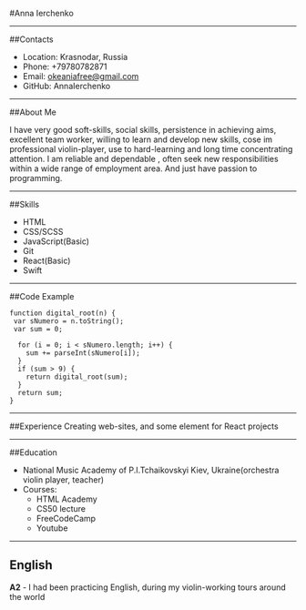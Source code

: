 #Anna Ierchenko
**********

##Contacts
* Location: Krasnodar, Russia
* Phone: +79780782871
* Email: okeaniafree@gmail.com
* GitHub: AnnaIerchenko

*********

##About Me

I have very good soft-skills, social skills, persistence in achieving aims, excellent team worker, willing to learn and develop new skills, cose im professional violin-player, use to hard-learning and long time concentrating attention. I am reliable and dependable , often seek new responsibilities within a wide range of employment area. And just have passion to programming.


*******


##Skills
* HTML
* CSS/SCSS
* JavaScript(Basic)
* Git
* React(Basic)
* Swift

*******

##Code Example
```
function digital_root(n) {
 var sNumero = n.toString();
 var sum = 0;
  
  for (i = 0; i < sNumero.length; i++) {
    sum += parseInt(sNumero[i]);
  }
  if (sum > 9) {
    return digital_root(sum);
  }
  return sum;
}
```

******

##Experience
Creating web-sites, and some element for React projects


*********

##Education
* National Music Academy of P.I.Tchaikovskyi Kiev, Ukraine(orchestra violin player, teacher)
* Courses:
    * HTML Academy
    * CS50 lecture
    * FreeCodeCamp
    * Youtube


*********

## English
**A2** - I had been practicing English, during my violin-working tours around the world 



